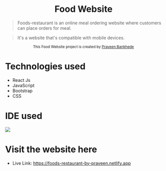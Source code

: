 <h1 align="center">Food Website</h1>

<p align="center">

> Foods-restaurant is an online meal ordering website where customers can place orders for meal.

> It's a website that's compatible with mobile devices.

<div align="center">
<sub>This Food Website project is created by
<a href="https://github.com/praveen1295">Praveen Bankhede </a>
</sub>
</div>

<!-- <div align="center">
<img width="600" src="https://github.com/ValentineFernandes/ValentineFernandes/blob/main/Portfolio/FoodWebsite.png">
</div> -->

# Technologies used

- React Js
- JavaScript
- Bootstrap
- CSS

# IDE used

<img src="https://img.shields.io/badge/Visual_Studio_Code-0078D4?style=for-the-badge&logo=visual%20studio%20code&logoColor=white">

# Visit the website here

- Live Link: https://foods-restaurant-by-praveen.netlify.app
